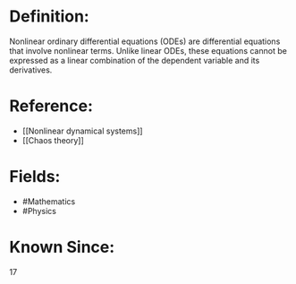 

# Definition:
Nonlinear ordinary differential equations (ODEs) are differential equations that involve nonlinear terms. Unlike linear ODEs, these equations cannot be expressed as a linear combination of the dependent variable and its derivatives.

# Reference:
- [[Nonlinear dynamical systems]]
- [[Chaos theory]]

# Fields: 
- #Mathematics
- #Physics

# Known Since:
17


